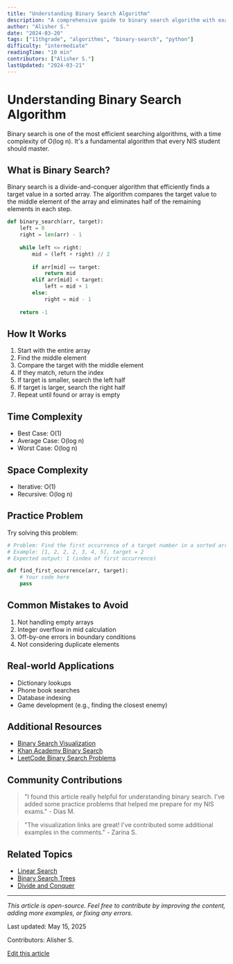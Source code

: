 ```yaml
---
title: "Understanding Binary Search Algorithm"
description: "A comprehensive guide to binary search algorithm with examples and practice problems"
author: "Alisher S."
date: "2024-03-20"
tags: ["11thgrade", "algorithms", "binary-search", "python"]
difficulty: "intermediate"
readingTime: "10 min"
contributors: ["Alisher S."]
lastUpdated: "2024-03-21"
---
```


# Understanding Binary Search Algorithm

Binary search is one of the most efficient searching algorithms, with a time complexity of O(log n). It's a fundamental algorithm that every NIS student should master.

## What is Binary Search?

Binary search is a divide-and-conquer algorithm that efficiently finds a target value in a sorted array. The algorithm compares the target value to the middle element of the array and eliminates half of the remaining elements in each step.

```python
def binary_search(arr, target):
    left = 0
    right = len(arr) - 1
    
    while left <= right:
        mid = (left + right) // 2
        
        if arr[mid] == target:
            return mid
        elif arr[mid] < target:
            left = mid + 1
        else:
            right = mid - 1
    
    return -1
```

## How It Works

1. Start with the entire array
2. Find the middle element
3. Compare the target with the middle element
4. If they match, return the index
5. If target is smaller, search the left half
6. If target is larger, search the right half
7. Repeat until found or array is empty

## Time Complexity

- Best Case: O(1)
- Average Case: O(log n)
- Worst Case: O(log n)

## Space Complexity

- Iterative: O(1)
- Recursive: O(log n)

## Practice Problem

Try solving this problem:

```python
# Problem: Find the first occurrence of a target number in a sorted array
# Example: [1, 2, 2, 2, 3, 4, 5], target = 2
# Expected output: 1 (index of first occurrence)

def find_first_occurrence(arr, target):
    # Your code here
    pass
```

## Common Mistakes to Avoid

1. Not handling empty arrays
2. Integer overflow in mid calculation
3. Off-by-one errors in boundary conditions
4. Not considering duplicate elements

## Real-world Applications

- Dictionary lookups
- Phone book searches
- Database indexing
- Game development (e.g., finding the closest enemy)

## Additional Resources

- [Binary Search Visualization](https://visualgo.net/en/bst)
- [Khan Academy Binary Search](https://www.khanacademy.org/computing/computer-science/algorithms/binary-search)
- [LeetCode Binary Search Problems](https://leetcode.com/tag/binary-search/)

## Community Contributions

> "I found this article really helpful for understanding binary search. I've added some practice problems that helped me prepare for my NIS exams." - Dias M.

> "The visualization links are great! I've contributed some additional examples in the comments." - Zarina S.

## Related Topics

- [Linear Search](/articles/linear-search)
- [Binary Search Trees](/articles/binary-search-trees)
- [Divide and Conquer](/articles/divide-and-conquer)

---

*This article is open-source. Feel free to contribute by improving the content, adding more examples, or fixing any errors.*

<div class="contribution-info">
  <p>Last updated: May 15, 2025</p>
  <p>Contributors: Alisher S.</p>
  <a href="https://github.com/selffounder/thenisreview/edit/main/content/articles/binary-search.md" class="contribute-button">
    Edit this article
  </a>
</div> 